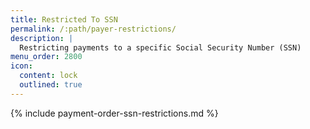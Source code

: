 ```yaml
---
title: Restricted To SSN
permalink: /:path/payer-restrictions/
description: |
  Restricting payments to a specific Social Security Number (SSN)
menu_order: 2800
icon:
  content: lock
  outlined: true
---
```


{% include payment-order-ssn-restrictions.md %}
